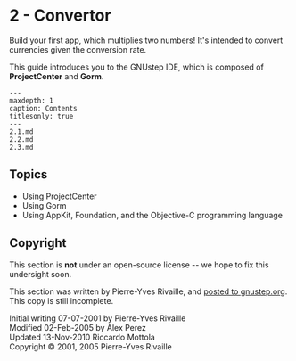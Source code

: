 # 2 - Convertor

Build your first app, which multiplies two numbers! It's intended to convert currencies given the conversion rate.

This guide introduces you to the GNUstep IDE, which is composed of **ProjectCenter** and **Gorm**.

```{toctree}
---
maxdepth: 1
caption: Contents
titlesonly: true
---
2.1.md
2.2.md
2.3.md
```

## Topics

* Using ProjectCenter
* Using Gorm
* Using AppKit, Foundation, and the Objective-C programming language

## Copyright

This section is **not** under an open-source license -- we hope to fix this undersight soon.

This section was written by Pierre-Yves Rivaille, and [posted to gnustep.org](http://www.gnustep.org/experience/PierresDevTutorial/index.html). This copy is still incomplete.

Initial writing 07-07-2001 by Pierre-Yves Rivaille  
Modified 02-Feb-2005 by Alex Perez  
Updated 13-Nov-2010 Riccardo Mottola  
Copyright © 2001, 2005 Pierre-Yves Rivaille